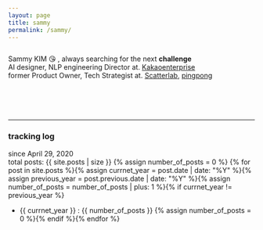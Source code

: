 ```yaml
---
layout: page
title: sammy
permalink: /sammy/
---
```


<figure style="width: 150px" class="align-left">
  <img src="{{ '/images/profile_page_sammy.png' | absolute_url }}" alt="">
</figure> 

Sammy KIM :kissing_heart: , always searching for the next **challenge**<br>
AI designer, NLP engineering Director at. <a href="https://www.kakaoenterprise.com" target="_blank">Kakaoenterprise</a><br>
former Product Owner, Tech Strategist at. <a href="https://scatterlab.co.kr" target="_blank">Scatterlab</a>, <a href="https://pingpong.us" target="_blank">pingpong</a>
<br>
<br>
<br>
<br>
<br>
***
### tracking log
since April 29, 2020  
total posts: {{ site.posts | size }}
{% assign number_of_posts = 0 %} {% for post in site.posts %}{% assign currnet_year = post.date | date: "%Y" %}{% assign previous_year = post.previous.date | date: "%Y" %}{% assign number_of_posts = number_of_posts | plus: 1 %}{% if currnet_year != previous_year %}
- {{ currnet_year }} : {{ number_of_posts }} {% assign number_of_posts = 0 %}{% endif %}{% endfor %}
